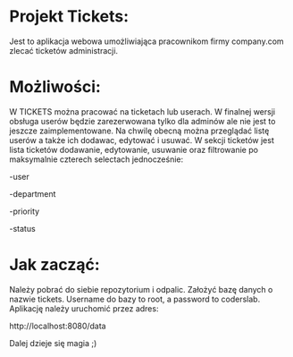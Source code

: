 # Projekt Tickets:


Jest to aplikacja webowa umożliwiająca pracownikom firmy company.com zlecać ticketów administracji.

# Możliwości:


W TICKETS można pracować na ticketach lub userach. W finalnej wersji obsługa userów będzie zarezerwowana tylko dla adminów ale nie jest to jeszcze zaimplementowane.
Na chwilę obecną można przeglądać listę userów a także ich dodawac, edytować i usuwać.
W sekcji ticketów jest lista ticketów dodawanie, edytowanie, usuwanie oraz filtrowanie po maksymalnie czterech selectach jednocześnie:

-user

-department

-priority

-status


# Jak zacząć:


Należy pobrać do siebie repozytorium i odpalic. Założyć bazę danych o nazwie tickets. Username do bazy to root, a password to coderslab. Aplikację należy uruchomić przez adres:

http://localhost:8080/data

Dalej dzieje się magia ;)

